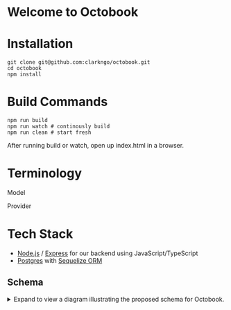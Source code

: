 # Welcome to Octobook

# Installation
```
git clone git@github.com:clarkngo/octobook.git
cd octobook
npm install
```
# Build Commands
```
npm run build
npm run watch # continously build
npm run clean # start fresh
```
After running build or watch, open up index.html in a browser.
# Terminology
Model

Provider

# Tech Stack
* [Node.js](https://nodejs.org) / [Express](https://expressjs.com) for our backend using JavaScript/TypeScript
* [Postgres](https://www.postgresql.org) with [Sequelize ORM](https://sequelize.org)

## Schema
<details>
<summary>Expand to view a diagram illustrating the proposed schema for Octobook.</summary>
<br>

## User stories so far

Our goal is to keep things simple and not reinvent wheels. So far we have only two user roles: participants and chapter organizers, both of which are users.
### As a user

- I can open a registration page where I can sign up with email and password.

- I can log in with my email and password or I can log in with social login via Google.

- I can see my account page where I can reset my password if I've registered with email and password. Otherwise I'll see a link to my Google profile.

- I can log out.

### As a provider

- I can see a calendar and create a job posting
  - Add the following info:
    - Age range
    - Disease
    - Day/Time
    - Notes
- I can see a calendar and see `models` that are available with % match from criteria

- I can see a list of `models` I can book

### As an model

- I can see a calender and register my available dates

## Roadmap

1. Design the schema.
2. Set up the API endpoints.
3. Build the web client and let other developers use the API to build mobile clients and voice interface clients.

# Support
Bug reports and feature requests can be filed here:

[File Bug Reports and Features](https://github.com/clarkngo/octobook/issues)
# License
Released under the MIT license.

# Copyright
&copy; Copyright 2019 Clark Jason Ngo. All Rights Reserved.
